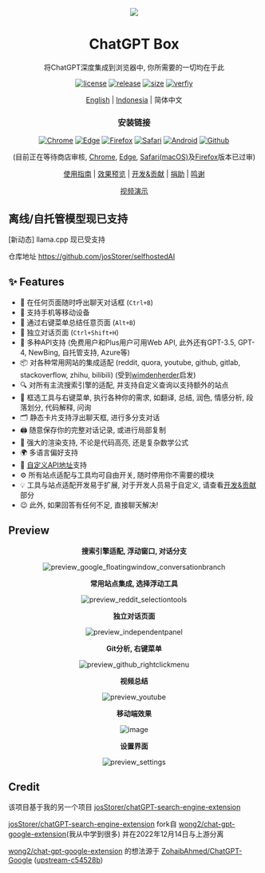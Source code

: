 <p align="center">
    <img src="./src/logo.png">
</p>

<h1 align="center">ChatGPT Box</h1>

<div align="center">

将ChatGPT深度集成到浏览器中, 你所需要的一切均在于此

[![license][license-image]][license-url]
[![release][release-image]][release-url]
[![size](https://img.shields.io/badge/minified%20size-360%20kB-blue)][release-url]
[![verfiy][verify-image]][verify-url]

[English](README.md) | [Indonesia](README_IN.md) | 简体中文

### 安装链接

[![Chrome][Chrome-image]][Chrome-url]
[![Edge][Edge-image]][Edge-url]
[![Firefox][Firefox-image]][Firefox-url]
[![Safari][Safari-image]][Safari-url]
[![Android][Android-image]][Android-url]
[![Github][Github-image]][Github-url]

(目前正在等待商店审核, [Chrome][Chrome-url], [Edge][Edge-url], [Safari(macOS)][Safari-url]及[Firefox][Firefox-url]版本已过审)

[使用指南](https://github.com/josStorer/chatGPTBox/wiki/Guide) |
[效果预览](#Preview) |
[开发&贡献][dev-url] |
[捐助](https://www.buymeacoffee.com/josStorer) |
[鸣谢](#Credit)

[视频演示](https://www.bilibili.com/video/BV1524y1x7io)

[dev-url]: https://github.com/josStorer/chatGPTBox/wiki/Development&Contributing

[license-image]: http://img.shields.io/badge/license-MIT-blue.svg

[license-url]: https://github.com/josStorer/chatGPTBox/blob/master/LICENSE

[release-image]: https://img.shields.io/github/release/josStorer/chatGPTBox.svg

[release-url]: https://github.com/josStorer/chatGPTBox/releases/latest

[verify-image]: https://github.com/josStorer/chatGPTBox/workflows/verify-configs/badge.svg

[verify-url]: https://github.com/josStorer/chatGPTBox/actions/workflows/verify-configs.yml

[Chrome-image]: https://img.shields.io/badge/-Chrome-brightgreen?logo=google-chrome&logoColor=white

[Chrome-url]: https://chrome.google.com/webstore/detail/chatgptbox/eobbhoofkanlmddnplfhnmkfbnlhpbbo

[Edge-image]: https://img.shields.io/badge/-Edge-blue?logo=microsoft-edge&logoColor=white

[Edge-url]: https://microsoftedge.microsoft.com/addons/detail/fission-chatbox-best/enjmfilpkbbabhgeoadmdpjjpnahkogf

[Firefox-image]: https://img.shields.io/badge/-Firefox-orange?logo=firefox-browser&logoColor=white

[Firefox-url]: https://addons.mozilla.org/firefox/addon/chatgptbox/

[Safari-image]: https://img.shields.io/badge/-Safari-blue?logo=safari&logoColor=white

[Safari-url]: https://apps.apple.com/app/fission-chatbox/id6446611121

[Android-image]: https://img.shields.io/badge/-Android-brightgreen?logo=android&logoColor=white

[Android-url]: https://github.com/josStorer/chatGPTBox/wiki/Install#install-to-android

[Github-image]: https://img.shields.io/badge/-Github-black?logo=github&logoColor=white

[Github-url]: https://github.com/josStorer/chatGPTBox/wiki/Install

</div>

## 离线/自托管模型现已支持

  [新动态] llama.cpp 现已受支持

  仓库地址 https://github.com/josStorer/selfhostedAI

## ✨ Features

- 🌈 在任何页面随时呼出聊天对话框 (`Ctrl+B`)
- 📱 支持手机等移动设备
- 📓 通过右键菜单总结任意页面 (`Alt+B`)
- 📖 独立对话页面 (`Ctrl+Shift+H`)
- 🔗 多种API支持 (免费用户和Plus用户可用Web API, 此外还有GPT-3.5, GPT-4, NewBing, 自托管支持, Azure等)
- 📦 对各种常用网站的集成适配 (reddit, quora, youtube, github, gitlab, stackoverflow, zhihu, bilibili) (受到[wimdenherder](https://github.com/wimdenherder)启发)
- 🔍 对所有主流搜索引擎的适配, 并支持自定义查询以支持额外的站点
- 🧰 框选工具与右键菜单, 执行各种你的需求, 如翻译, 总结, 润色, 情感分析, 段落划分, 代码解释, 问询
- 🗂️ 静态卡片支持浮出聊天框, 进行多分支对话
- 🖨️ 随意保存你的完整对话记录, 或进行局部复制
- 🎨 强大的渲染支持, 不论是代码高亮, 还是复杂数学公式
- 🌍 多语言偏好支持
- 📝 [自定义API地址](https://github.com/Ice-Hazymoon/openai-scf-proxy)支持
- ⚙️ 所有站点适配与工具均可自由开关, 随时停用你不需要的模块
- 💡 工具与站点适配开发易于扩展, 对于开发人员易于自定义, 请查看[开发&贡献][dev-url]部分
- 😉 此外, 如果回答有任何不足, 直接聊天解决!

## Preview

<div align="center">

**搜索引擎适配, 浮动窗口, 对话分支**

![preview_google_floatingwindow_conversationbranch](screenshots/preview_google_floatingwindow_conversationbranch.jpg)

**常用站点集成, 选择浮动工具**

![preview_reddit_selectiontools](screenshots/preview_reddit_selectiontools.jpg)

**独立对话页面**

![preview_independentpanel](screenshots/preview_independentpanel.jpg)

**Git分析, 右键菜单**

![preview_github_rightclickmenu](screenshots/preview_github_rightclickmenu.jpg)

**视频总结**

![preview_youtube](screenshots/preview_youtube.jpg)

**移动端效果**

![image](https://user-images.githubusercontent.com/13366013/225529110-9221c8ce-ad41-423e-b6ec-097981e74b66.png)

**设置界面**

![preview_settings](screenshots/preview_settings.jpg)

</div>

## Credit

该项目基于我的另一个项目 [josStorer/chatGPT-search-engine-extension](https://github.com/josStorer/chatGPT-search-engine-extension)

[josStorer/chatGPT-search-engine-extension](https://github.com/josStorer/chatGPT-search-engine-extension)
fork自 [wong2/chat-gpt-google-extension](https://github.com/wong2/chat-gpt-google-extension)(我从中学到很多)
并在2022年12月14日与上游分离

[wong2/chat-gpt-google-extension](https://github.com/wong2/chat-gpt-google-extension) 的想法源于
[ZohaibAhmed/ChatGPT-Google](https://github.com/ZohaibAhmed/ChatGPT-Google) ([upstream-c54528b](https://github.com/wong2/chatgpt-google-extension/commit/c54528b0e13058ab78bfb433c92603db017d1b6b))
